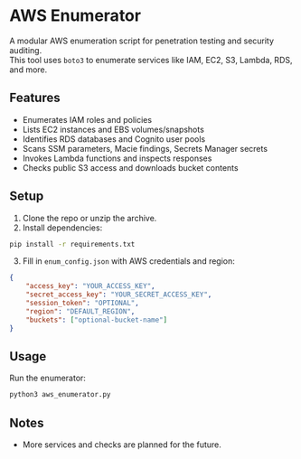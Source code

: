 # AWS Enumerator

A modular AWS enumeration script for penetration testing and security auditing.  
This tool uses `boto3` to enumerate services like IAM, EC2, S3, Lambda, RDS, and more.

## Features

- Enumerates IAM roles and policies
- Lists EC2 instances and EBS volumes/snapshots
- Identifies RDS databases and Cognito user pools
- Scans SSM parameters, Macie findings, Secrets Manager secrets
- Invokes Lambda functions and inspects responses
- Checks public S3 access and downloads bucket contents

## Setup

1. Clone the repo or unzip the archive.
2. Install dependencies:

```bash
pip install -r requirements.txt
```

3. Fill in `enum_config.json` with AWS credentials and region:

```json
{
    "access_key": "YOUR_ACCESS_KEY",
    "secret_access_key": "YOUR_SECRET_ACCESS_KEY",
    "session_token": "OPTIONAL",
    "region": "DEFAULT_REGION",
    "buckets": ["optional-bucket-name"]
}
```

## Usage

Run the enumerator:

```bash
python3 aws_enumerator.py
```

## Notes

- More services and checks are planned for the future.
